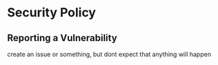 # Security Policy

## Reporting a Vulnerability

create an issue or something, but dont expect that anything will happen
